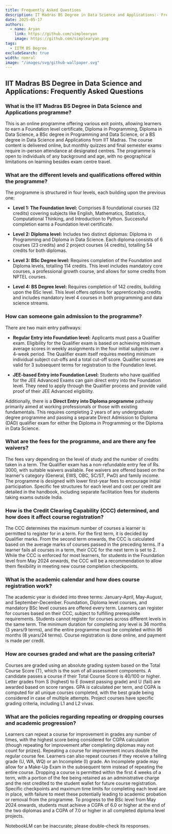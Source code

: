 ```yaml
---
title: Frequently Asked Questions
description: IT Madras BS Degree in Data Science and Applications:- Frequently Asked Questions
date: 2025-05-17
authors:
  - name: Aryan
    link: https://github.com/simplearyan
    image: https://github.com/simplearyan.png
tags:
  - IITM BS Degree
excludeSearch: true
width: nomral
image: "/images/svg/github-wallpaper.svg"
---
```



## IIT Madras BS Degree in Data Science and Applications: Frequently Asked Questions



### What is the IIT Madras BS Degree in Data Science and Applications programme?



This is an online programme offering various exit points, allowing learners to earn a Foundation level certificate, Diploma in Programming, Diploma in Data Science, a BSc degree in Programming and Data Science, or a BS degree in Data Science and Applications from IIT Madras. The course content is delivered online, but monthly quizzes and final semester exams require in-person attendance at designated centres. The programme is open to individuals of any background and age, with no geographical limitations on learning besides exam centre travel.



### What are the different levels and qualifications offered within the programme?



The programme is structured in four levels, each building upon the previous one:

*   **Level 1: The Foundation level:** Comprises 8 foundational courses (32 credits) covering subjects like English, Mathematics, Statistics, Computational Thinking, and Introduction to Python. Successful completion earns a Foundation level certificate.

*   **Level 2: Diploma level:** Includes two distinct diplomas: Diploma in Programming and Diploma in Data Science. Each diploma consists of 6 courses (23 credits) and 2 project courses (4 credits), totalling 54 credits for both diplomas.

*   **Level 3: BSc Degree level:** Requires completion of the Foundation and Diploma levels, totalling 114 credits. This level includes mandatory core courses, a professional growth course, and allows for some credits from NPTEL courses.

*   **Level 4: BS Degree level:** Requires completion of 142 credits, building upon the BSc level. This level offers options for apprenticeship credits and includes mandatory level 4 courses in both programming and data science streams.



### How can someone gain admission to the programme?



There are two main entry pathways:

*   **Regular Entry into Foundation level:** Applicants must pass a Qualifier exam. Eligibility for the Qualifier exam is based on achieving minimum average scores in weekly assignments in the four initial subjects over a 4-week period. The Qualifier exam itself requires meeting minimum individual subject cut-offs and a total cut-off score. Qualifier scores are valid for 3 subsequent terms for registration to the Foundation level.

*   **JEE-based Entry into Foundation Level:** Students who have qualified for the JEE Advanced Exams can gain direct entry into the Foundation level. They need to apply through the Qualifier process and provide valid proof of their JEE Advanced eligibility.



Additionally, there is a **Direct Entry into Diploma programme** pathway primarily aimed at working professionals or those with existing fundamentals. This requires completing 2 years of any undergraduate degree programme and passing a separate Direct Admission to Diploma (DAD) qualifier exam for either the Diploma in Programming or the Diploma in Data Science.



### What are the fees for the programme, and are there any fee waivers?



The fees vary depending on the level of study and the number of credits taken in a term. The Qualifier exam has a non-refundable entry fee of Rs. 3000, with suitable waivers available. Fee waivers are offered based on the learner's category (General, EWS, OBC, SC/ST, PwD) and family income. The programme is designed with lower first-year fees to encourage initial participation. Specific fee structures for each level and cost per credit are detailed in the handbook, including separate facilitation fees for students taking exams outside India.



### How is the Credit Clearing Capability (CCC) determined, and how does it affect course registration?



The CCC determines the maximum number of courses a learner is permitted to register for in a term. For the first term, it is decided by Qualifier marks. From the second term onwards, the CCC is calculated based on the average marks of courses passed in the preceding terms. If a learner fails all courses in a term, their CCC for the next term is set to 2. While the CCC is enforced for most learners, for students in the Foundation level from May 2024 onwards, the CCC will be a recommendation to allow them flexibility in meeting new course completion checkpoints.



### What is the academic calendar and how does course registration work?



The academic year is divided into three terms: January-April, May-August, and September-December. Foundation, Diploma level courses, and mandatory BSc level courses are offered every term. Learners can register for courses based on their CCC, subject to fulfilling prerequisite requirements. Students cannot register for courses across different levels in the same term. The minimum duration for completing any level is 36 months (3 years/9 terms), and the entire programme must be completed within 96 months (8 years/24 terms). Course registration is done online, and payment is made per credit.



### How are courses graded and what are the passing criteria?



Courses are graded using an absolute grading system based on the Total Course Score (T), which is the sum of all assessment components. A candidate passes a course if their Total Course Score is 40/100 or higher. Letter grades from S (highest) to E (lowest passing grade) and U (fail) are awarded based on score ranges. GPA is calculated per term, and CGPA is computed for all unique courses completed, with the best grade being considered in case of multiple attempts. Project courses have specific grading criteria, including L1 and L2 vivas.



### What are the policies regarding repeating or dropping courses and academic progression?



Learners can repeat a course for improvement in grades any number of times, with the highest score being considered for CGPA calculation (though repeating for improvement after completing diplomas may not count for prizes). Repeating a course for improvement incurs double the regular course fee. Learners can also repeat courses if they receive a failing grade (U, WA, WQ) or an Incomplete (I) grade. An Incomplete grade may allow for a Make-Up Exam in the subsequent term instead of repeating the entire course. Dropping a course is permitted within the first 4 weeks of a term, with a portion of the fee being retained as an administrative charge and the rest credited to the student wallet for future course registration. Specific checkpoints and maximum time limits for completing each level are in place, with failure to meet these potentially leading to academic probation or removal from the programme. To progress to the BSc level from May 2024 onwards, students must achieve a CGPA of 6.0 or higher at the end of the two diplomas and a CGPA of 7.0 or higher in all completed diploma level projects.

NotebookLM can be inaccurate; please double-check its responses.